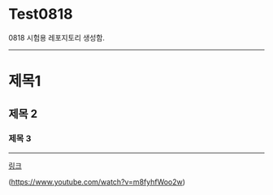 # Test0818
0818 시험용 레포지토리 생성함. 

-------------
# 제목1

## 제목 2

### 제목 3
<hr>

[링크](https://gist.github.com/ihoneymon/652be052a0727ad59601)

(https://www.youtube.com/watch?v=m8fyhfWoo2w)

